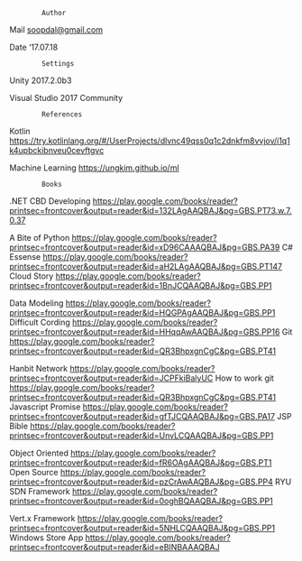             Author
Mail	soopdal@gmail.com

Date	‘17.07.18



            Settings
Unity 2017.2.0b3

Visual Studio 2017 Community



            References
Kotlin https://try.kotlinlang.org/#/UserProjects/dlvnc49qss0q1c2dnkfm8vvjov/i1q1k4upbckibnveu0cevftgvc

Machine Learning             https://ungkim.github.io/ml


            Books
.NET CBD Developing     https://play.google.com/books/reader?printsec=frontcover&output=reader&id=132LAgAAQBAJ&pg=GBS.PT73.w.7.0.37

A Bite of Python        https://play.google.com/books/reader?printsec=frontcover&output=reader&id=xD96CAAAQBAJ&pg=GBS.PA39
C# Essense              https://play.google.com/books/reader?printsec=frontcover&output=reader&id=aH2LAgAAQBAJ&pg=GBS.PT147
Cloud Story             https://play.google.com/books/reader?printsec=frontcover&output=reader&id=1BnJCQAAQBAJ&pg=GBS.PP1

Data Modeling           https://play.google.com/books/reader?printsec=frontcover&output=reader&id=HQGPAgAAQBAJ&pg=GBS.PP1
Difficult Cording       https://play.google.com/books/reader?printsec=frontcover&output=reader&id=HHqqAwAAQBAJ&pg=GBS.PP16
Git                     https://play.google.com/books/reader?printsec=frontcover&output=reader&id=QR3BhpxgnCgC&pg=GBS.PT41

Hanbit Network          https://play.google.com/books/reader?printsec=frontcover&output=reader&id=JCPFkiBalyUC
How to work git         https://play.google.com/books/reader?printsec=frontcover&output=reader&id=QR3BhpxgnCgC&pg=GBS.PT41
Javascript Promise      https://play.google.com/books/reader?printsec=frontcover&output=reader&id=gfTJCQAAQBAJ&pg=GBS.PA17
JSP Bible               https://play.google.com/books/reader?printsec=frontcover&output=reader&id=UnvLCQAAQBAJ&pg=GBS.PP1

Object Oriented         https://play.google.com/books/reader?printsec=frontcover&output=reader&id=fR6OAgAAQBAJ&pg=GBS.PT1
Open Source             https://play.google.com/books/reader?printsec=frontcover&output=reader&id=pzCrAwAAQBAJ&pg=GBS.PP4
RYU SDN Framework       https://play.google.com/books/reader?printsec=frontcover&output=reader&id=0oghBQAAQBAJ&pg=GBS.PP1

Vert.x Framework        https://play.google.com/books/reader?printsec=frontcover&output=reader&id=5NHLCQAAQBAJ&pg=GBS.PP1
Windows Store App       https://play.google.com/books/reader?printsec=frontcover&output=reader&id=eBINBAAAQBAJ

